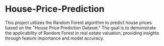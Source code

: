 # House-Price-Prediction
This project utilizes the Random Forest algorithm to predict house prices based on the "House Price Prediction Dataset." The goal is to demonstrate the applicability of Random Forest in real estate valuation, providing insights through feature importance and model accuracy.
